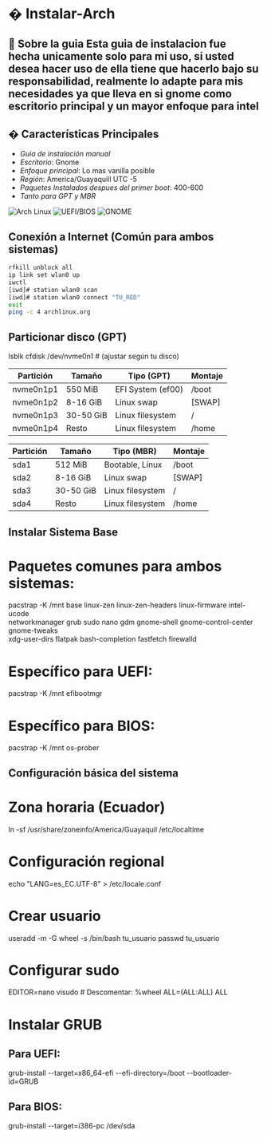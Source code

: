 # � Instalar-Arch

🔹 Sobre la guia
Esta guia de instalacion fue hecha unicamente solo para mi uso, si usted desea hacer uso de ella tiene que hacerlo bajo su responsabilidad, realmente lo adapte para mis necesidades ya que lleva en si gnome como escritorio principal y un mayor enfoque para intel
---

## � Características Principales  
- *Guia de instalación manual*   
- *Escritorio*: Gnome 
- *Enfoque principal*: Lo mas vanilla posible
- *Región*: America/Guayaquill UTC -5
- *Paquetes Instalados despues del primer boot*: 400-600
- *Tanto para GPT y MBR*


![Arch Linux](https://img.shields.io/badge/Arch_Linux-1793D1?logo=arch-linux&logoColor=white)
![UEFI/BIOS](https://img.shields.io/badge/UEFI%2FBIOS-Compatible-blueviolet)
![GNOME](https://img.shields.io/badge/GNOME-4A86CF?logo=gnome&logoColor=white)

## Conexión a Internet (Común para ambos sistemas)
```bash
rfkill unblock all
ip link set wlan0 up
iwctl
[iwd]# station wlan0 scan
[iwd]# station wlan0 connect "TU_RED"
exit
ping -c 4 archlinux.org
```
## Particionar disco (GPT)
lsblk
cfdisk /dev/nvme0n1  # (ajustar según tu disco)

| Partición | Tamaño    | Tipo (GPT)       | Montaje |
|-----------|-----------|------------------|---------|
| nvme0n1p1 | 550 MiB   | EFI System (ef00)| /boot   |
| nvme0n1p2 | 8-16 GiB  | Linux swap       | [SWAP]  |
| nvme0n1p3 | 30-50 GiB | Linux filesystem | /       |
| nvme0n1p4 | Resto     | Linux filesystem | /home   |

| Partición | Tamaño    | Tipo (MBR)          | Montaje |
|-----------|-----------|---------------------|---------|
| sda1      | 512 MiB   | Bootable, Linux     | /boot   |
| sda2      | 8-16 GiB  | Linux swap          | [SWAP]  |
| sda3      | 30-50 GiB | Linux filesystem    | /       |
| sda4      | Resto     | Linux filesystem    | /home   |

## Instalar Sistema Base
# Paquetes comunes para ambos sistemas:
pacstrap -K /mnt base linux-zen linux-zen-headers linux-firmware intel-ucode \
networkmanager grub sudo nano gdm gnome-shell gnome-control-center gnome-tweaks \
xdg-user-dirs flatpak bash-completion fastfetch firewalld

# Específico para UEFI:
pacstrap -K /mnt efibootmgr

# Específico para BIOS:
pacstrap -K /mnt os-prober

## Configuración básica del sistema
# Zona horaria (Ecuador)
ln -sf /usr/share/zoneinfo/America/Guayaquil /etc/localtime

# Configuración regional
echo "LANG=es_EC.UTF-8" > /etc/locale.conf

# Crear usuario
useradd -m -G wheel -s /bin/bash tu_usuario
passwd tu_usuario

# Configurar sudo
EDITOR=nano visudo  # Descomentar: %wheel ALL=(ALL:ALL) ALL

# Instalar GRUB
## Para UEFI:
grub-install --target=x86_64-efi --efi-directory=/boot --bootloader-id=GRUB
## Para BIOS:
grub-install --target=i386-pc /dev/sda


